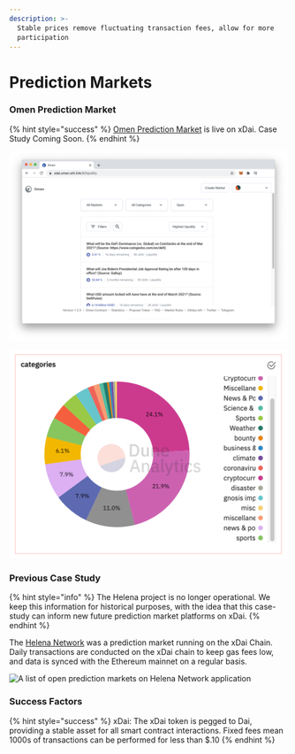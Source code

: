 ```yaml
---
description: >-
  Stable prices remove fluctuating transaction fees, allow for more
  participation
---
```


# Prediction Markets

### Omen Prediction Market

{% hint style="success" %}
[Omen Prediction Market](https://xdai.omen.eth.link/) is live on xDai. Case Study Coming Soon.
{% endhint %}

![](../../.gitbook/assets/omen1.png)

![Historical Market Types on Omen](../../.gitbook/assets/omen2.png)

### Previous Case Study

{% hint style="info" %}
The Helena project is no longer operational. We keep this information for historical purposes, with the idea that this case-study can inform new future prediction market platforms on xDai. 
{% endhint %}

The [Helena Network](https://media.consensys.net/prediction-markets-platform-becomes-first-dapp-on-xdai-sidechain-f26e6d691799) was a prediction market running on the xDai Chain. Daily transactions are conducted on the xDai chain to keep gas fees low, and data is synced with the Ethereum mainnet on a regular basis. 

![A list of open prediction markets on Helena Network application](../../.gitbook/assets/image-2019-10-03-at-2.11.21-pm.png)

### Success Factors

{% hint style="success" %}
xDai: The xDai token is pegged to Dai, providing a stable asset for all smart contract interactions. Fixed fees mean 1000s of transactions can be performed for less than $.10
{% endhint %}

